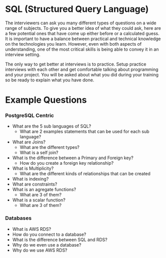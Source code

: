 # SQL (Structured Query Language)

The interviewers can ask you many different types of questions on a wide range of subjects. To give you a better idea of what they could ask, here are a few potential ones that have come up either before or a calculated guess. It is important to have a balance between practical and technical knowledge on the technologies you learn. However, even with both aspects of understanding, one of the most critical skills is being able to convey it in an interview setting.

The only way to get better at interviews is to practice. Setup practice interviews with each other and get comfortable talking about programming and your project. You will be asked about what you did during your training so be ready to explain what you have done.

# Example Questions

### PostgreSQL Centric

- What are the 5 sub languages of SQL?
  - What are 2 examples statements that can be used for each sub language?
- What are Joins?
  - What are the different types?
  - What is a self join?
- What is the difference between a Primary and Foreign key?
  - How do you create a foreign key relationship?
- What is Multiplicity?
  - What are the different kinds of relationships that can be created
- What is indexing?
- What are constraints?
- What is an agregate functions?
  - What are 3 of them?
- What is a scalar function?
  - What are 3 of them?
### Databases

- What is AWS RDS?
- How do you connect to a database?
- What is the difference between SQL and RDS?
- Why do we even use a database?
- Why do we use AWS RDS?

